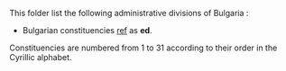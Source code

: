 This folder list the following administrative divisions of Bulgaria :
* Bulgarian constituencies
 [ref](https://en.wikipedia.org/wiki/List_of_Bulgarian_constituencies) as **ed**.

Constituencies are numbered from 1 to 31 according to their order in the Cyrillic alphabet.
